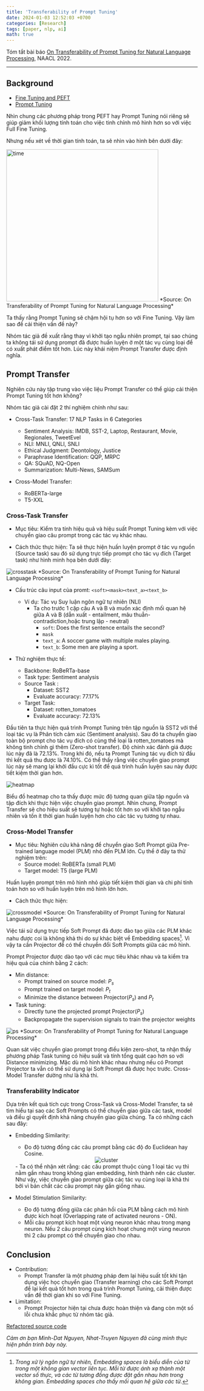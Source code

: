 ```yaml
---
title: 'Transferability of Prompt Tuning'
date: 2024-01-03 12:52:03 +0700
categories: [Research]
tags: [paper, nlp, ai]   
math: true  
---
```

Tóm tắt bài báo [On Transferability of Prompt Tuning for Natural Language Processing](https://aclanthology.org/2022.naacl-main.290.pdf),  NAACL 2022.

---

## Background
- [Fine Tuning and PEFT](https://tointech.github.io/posts/FineTuning/)
- [Prompt Tuning](https://tointech.github.io/posts/SoftPrompt/)

Nhìn chung các phương pháp trong PEFT hay Prompt Tuning nói riêng sẽ giúp giảm khối lượng tính toán cho việc tinh chỉnh mô hình hơn so với việc Full Fine Tuning. 

Nhưng nếu xét về thời gian tính toán, ta sẽ nhìn vào hình bên dưới đây:

<img src="https://i.ibb.co/rQbLwt4/Screenshot-from-2024-01-02-21-04-13.png" alt="time" width=400>
*Source: On Transferability of Prompt Tuning for Natural Language Processing*

Ta thấy rằng Prompt Tuning sẽ chậm hội tụ hơn so với Fine Tuning. Vậy làm sao để cải thiện vấn đề này? 

Nhóm tác giả đề xuất rằng thay vì khởi tạo ngẫu nhiên prompt, tại sao chúng ta không tái sử dụng prompt đã được huấn luyện ở một tác vụ cùng loại để có xuất phát điểm tốt hơn. Lúc này khái niệm Prompt Transfer được định nghĩa.

## Prompt Transfer

Nghiên cứu này tập trung vào việc liệu Prompt Transfer có thể giúp cải thiện Prompt Tuning tốt hơn không?

Nhóm tác giả cài đặt 2 thí nghiệm chính như sau:

- Cross-Task Transfer: 17 NLP Tasks in 6 Categories 
    - Sentiment Analysis: IMDB, SST-2, Laptop, Restaurant, Movie, Regionales, TweetEvel 
    - NLI: MNLI, QNLI, SNLI
    - Ethical Judgment: Deontology, Justice
    - Paraphrase Identification: QQP, MRPC
    - QA: SQuAD, NQ-Open
    - Summarization: Multi-News, SAMSum

- Cross-Model Transfer: 
    - RoBERTa-large
    - T5-XXL

### Cross-Task Transfer

- Mục tiêu: Kiểm tra tính hiệu quả và hiệu suất Prompt Tuning kèm với việc chuyển giao câu prompt trong các tác vụ khác nhau.

- Cách thức thực hiện: Ta sẽ thực hiện huấn luyện prompt ở tác vụ nguồn (Source task) sau đó sử dụng trực tiếp prompt cho tác vụ đích (Target task) như hình minh họa bên dưới đây:

<img src="https://i.ibb.co/n8XqNPV/Screenshot-from-2024-01-03-13-22-35.png" alt="crosstask">
*Source: On Transferability of Prompt Tuning for Natural Language Processing*

- Cấu trúc câu input của promt: `<soft><mask><text_a><text_b>`
  - Ví dụ: Tác vụ Suy luận ngôn ngữ tự nhiên (NLI)
    - Ta cho trước 1 cặp câu A và B và muốn xác định mối quan hệ giữa A và B (dẫn xuất - entailment, mâu thuẫn- contradiction,hoặc trung lập - neutral)
      - `soft`: Does the first sentence entails the second?
      - `mask`
      - `text_a`: A soccer game with multiple males playing.
      - `text_b`: Some men are playing a sport.

- Thử nghiệm thực tế:
  - Backbone: RoBeRTa-base
  - Task type: Sentiment analysis
  - Source Task : 
    - Dataset: SST2
    - Evaluate accuracy: 77.17%
  - Target Task:
    - Dataset: rotten_tomatoes
    - Evaluate accuracy: 72.13%

Đầu tiên ta thực hiện quá trình Prompt Tuning trên tập nguồn là SST2 với thể loại tác vụ là Phân tích cảm xúc (Sentiment analysis). Sau đó ta chuyển giao toàn bộ prompt cho tác vụ đích có cùng thể loại là rotten_tomatoes mà không tinh chỉnh gì thêm (Zero-shot transfer). Độ chính xác đánh giá được lúc này đã là 72.13%. Trong khi đó, nếu ta Prompt Tuning tác vụ đích từ đầu thì kết quả thu được là 74.10%. Có thể thấy rằng việc chuyển giao prompt lúc này sẽ mang lại khởi đầu cực kì tốt để quá trình huấn luyện sau này được tiết kiệm thời gian hơn.

<img src="https://i.ibb.co/n1fnmjH/Screenshot-from-2024-01-03-14-11-34.png" alt="heatmap" />

Biểu đồ heatmap cho ta thấy được mức độ tương quan giữa tập nguồn và tập đích khi thực hiện việc chuyển giao prompt. Nhìn chung, Prompt Transfer sẽ cho hiệu suất sẽ tương tự hoặc tốt hơn so với khởi tạo ngẫu nhiên và tốn ít thời gian huấn luyện hơn cho các tác vụ tương tự nhau.

### Cross-Model Transfer
- Mục tiêu: Nghiên cứu khả năng để chuyển giao Soft Prompt giữa Pre-trained language model (PLM) nhỏ đến PLM lớn. Cụ thể ở đây ta thử nghiệm trên:
  - Source model: RoBERTa (small PLM)
  - Target model: T5 (large PLM) 

Huấn luyện prompt trên mô hình nhỏ giúp tiết kiệm thời gian và chi phí tính toán hơn so với huấn luyện trên mô hình lớn hơn.

- Cách thức thực hiện:
  
<img src="https://i.ibb.co/QDq74Y4/Screenshot-from-2024-01-03-13-45-32.png" alt="crossmodel">
*Source: On Transferability of Prompt Tuning for Natural Language Processing*

Việc tái sử dụng trực tiếp Soft Prompt đã được đào tạo giữa các PLM khác nahu được coi là không khả thi do sự khác biệt về Embedding spaces[^fn1]. Vì vậy ta cần Projector để có thể chuyển đổi Soft Prompts giữa các mô hình.

Prompt Projector được dào tạo với các mục tiêu khác nhau và ta kiểm tra hiệu quả của chính bằng 2 cách:
- Min distance:
  - Prompt trained on source model: $P_s$
  - Prompt trained on target model: $P_t$
  - Minimize the distance between Projector($P_s$) and $P_t$
- Task tuning:
  - Directly tune the projected prompt Projector($P_s$)
  - Backpropagate the supervision signals to train the projector weights

<img src="https://i.ibb.co/ftFkzM2/Screenshot-from-2024-01-03-15-00-38.png" alt="ps">
*Source: On Transferability of Prompt Tuning for Natural Language Processing*

Quan sát việc chuyển giao prompt trong điều kiện zero-shot, ta nhận thấy phương pháp Task tuning có hiệu suất và tính tổng quát cao hơn so với Distance minimizing. Mặc dù mô hình khác nhau nhưng nếu có Prompt Projector ta vẫn có thể sử dụng lại Soft Prompt đã được học trước. Cross-Model Transfer dường như là khả thi.

### Transferability Indicator

Dựa trên kết quả tích cực trong Cross-Task và Cross-Model Transfer, ta sẽ tìm hiểu tại sao các Soft Prompts có thể chuyển giao giữa các task, model và điều gì quyết định khả năng chuyển giao giữa chúng. Ta có những cách sau đây:

- Embedding Similarity:
  - Đo độ tương đồng các câu prompt bằng các độ đo Euclidean hay Cosine.
  <center>
  <img src="https://i.ibb.co/NmS0hqT/kartinri-dlya-satimontazhnaya-oblast-15-2.jpg" alt="cluster">
  </center>
  - Ta có thể nhận xét rằng: các câu prompt thuộc cùng 1 loại tác vụ thì nằm gần nhau trong không gian embedding, hình thành nên các cluster. Như vậy, việc chuyển giao prompt giữa các tác vụ cùng loại là khả thi bởi vì bản chất các câu prompt này gần giống nhau. 
  
- Model Stimulation Similarity:
  - Đo độ tương đồng giữa các phản hồi của PLM bằng cách mô hình được kích hoạt (Overlapping rate of activated neurons - ON).
  - Mỗi câu prompt kích hoạt một vùng neuron khác nhau trong mạng neuron. Nếu 2 câu prompt cùng kích hoạt chung một vùng neuron thì 2 câu prompt có thể chuyển giao cho nhau.

## Conclusion
- Contribution: 
  - Prompt Transfer là một phương pháp đem lại hiệu suất tốt khi tận dụng việc học chuyển giao (Transfer learning) cho các Soft Prompt để lại kết quả tốt hơn trong quá trình Prompt Tuning, cải thiện được vấn đề thời gian khi so với Fine Tuning.
- Limitation: 
  - Prompt Projector hiện tại chưa được hoàn thiện và đang còn một số lỗi chưa khắc phục từ nhóm tác giả.

[Refactored source code](https://drive.google.com/drive/folders/1SA4fjbTZgULlaOdNWy8O4G9Rf9f9HkrQ?usp=drive_link)

*Cảm ơn bạn Minh-Dat Nguyen, Nhat-Truyen Nguyen đã cùng mình thực hiện phần trình bày này.*

[^fn1]: *Trong xử lý ngôn ngữ tự nhiên, Embedding spaces là biểu diễn của từ trong một không gian vector liên tục. Mỗi từ được ánh xạ thành một vector số thực, và các từ tương đồng được đặt gần nhau hơn trong không gian. Embedding spaces cho thấy mối quan hệ giữa các từ.*

